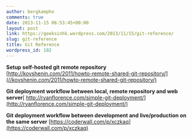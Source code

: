 ```yaml
---
author: bergkampho
comments: true
date: 2013-11-15 06:53:45+00:00
layout: post
link: https://geeksinhk.wordpress.com/2013/11/15/git-reference/
slug: git-reference
title: Git Reference
wordpress_id: 102
---
```


**Setup self-hosted git remote repository**
[http://kovshenin.com/2011/howto-remote-shared-git-repository/](//kovshenin.com/2011/howto-remote-shared-git-repository/)

**Git deployment workflow between local, remote repository and web server**[
http://ryanflorence.com/simple-git-deployment/](http://ryanflorence.com/simple-git-deployment/)

**Git deployment workflow between development and live/production on the same server**
[https://coderwall.com/p/xczkaq](https://coderwall.com/p/xczkaq)
